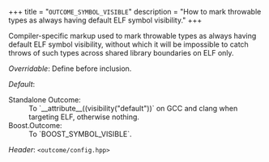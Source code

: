 +++
title = "`OUTCOME_SYMBOL_VISIBLE`"
description = "How to mark throwable types as always having default ELF symbol visibility."
+++

Compiler-specific markup used to mark throwable types as always having default ELF symbol visibility, without which it will be impossible to catch throws of such types across shared library boundaries on ELF only.

*Overridable*: Define before inclusion.

*Default*:<dl>
<dt>Standalone Outcome:
<dd>To `__attribute__((visibility("default"))` on GCC and clang when targeting ELF, otherwise nothing.
<dt>Boost.Outcome:
<dd>To `BOOST_SYMBOL_VISIBLE`.
</dl>

*Header*: `<outcome/config.hpp>`